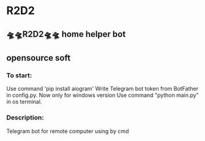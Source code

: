 
<h1>R2D2</h1>
<h2>🛸🛸R2D2🛸🛸 home helper bot</h2>
<h2>opensource soft</h2>


<h3>To start:</h3>
<p>
  Use command 'pip install aiogram'
  Write Telegram bot token from BotFather in config.py.
  Now only for windows version
  Use command "python main.py" in os terminal.
</p>


<h3>Description:</h3>

<p>
  Telegram bot for remote computer using by cmd
</p>  
